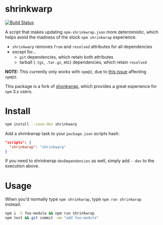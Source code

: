 # shrinkwarp

[![Build Status](https://travis-ci.org/evocateur/shrinkwarp.svg?branch=master)](https://travis-ci.org/evocateur/shrinkwarp)

A script that makes updating `npm-shrinkwrap.json` more deterministic,
which helps avoid the madness of the stock `npm shrinkwrap` experience.

 * `shrinkwarp` removes `from` and `resolved` attributes for all dependencies
 * except for...
     - `git` dependencies, which retain both attributes
     - tarball (`.tgz`, `.tar.gz`, etc) dependencies, which retain `resolved`

**NOTE:** This currently only works with `npm@2`,
due to [this issue](https://github.com/npm/npm/issues/10502) affecting `npm@3`.

This package is a fork of [shonkwrap](https://github.com/skybet/shonkwrap),
which provides a great experience for `npm` 3.x users.

# Install

```sh
npm install --save-dev shrinkwarp
```

Add a shrinkwrap task to your `package.json` scripts hash:

```json
"scripts": {
  "shrinkwrap": "shrinkwarp"
}
```

If you need to shrinkwrap `devDependencies` as well,
simply add `--dev` to the execution above.

# Usage

When you'd normally type `npm shrinkwrap`, type `npm run shrinkwrap` instead.

```sh
npm i -S foo-module && npm run shrinkwrap
npm test && git commit -am "add foo-module"
```
